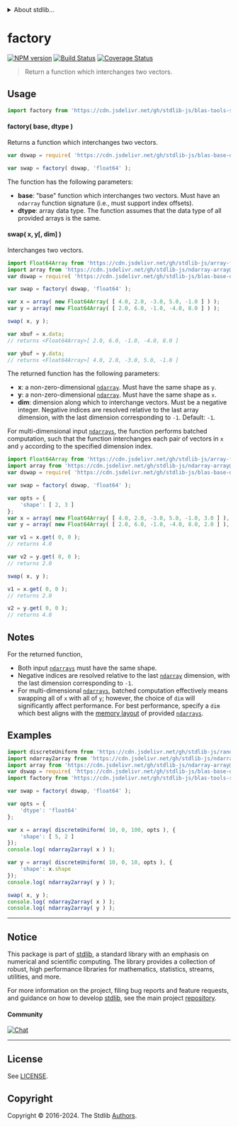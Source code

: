 <!--

@license Apache-2.0

Copyright (c) 2024 The Stdlib Authors.

Licensed under the Apache License, Version 2.0 (the "License");
you may not use this file except in compliance with the License.
You may obtain a copy of the License at

   http://www.apache.org/licenses/LICENSE-2.0

Unless required by applicable law or agreed to in writing, software
distributed under the License is distributed on an "AS IS" BASIS,
WITHOUT WARRANTIES OR CONDITIONS OF ANY KIND, either express or implied.
See the License for the specific language governing permissions and
limitations under the License.

-->


<details>
  <summary>
    About stdlib...
  </summary>
  <p>We believe in a future in which the web is a preferred environment for numerical computation. To help realize this future, we've built stdlib. stdlib is a standard library, with an emphasis on numerical and scientific computation, written in JavaScript (and C) for execution in browsers and in Node.js.</p>
  <p>The library is fully decomposable, being architected in such a way that you can swap out and mix and match APIs and functionality to cater to your exact preferences and use cases.</p>
  <p>When you use stdlib, you can be absolutely certain that you are using the most thorough, rigorous, well-written, studied, documented, tested, measured, and high-quality code out there.</p>
  <p>To join us in bringing numerical computing to the web, get started by checking us out on <a href="https://github.com/stdlib-js/stdlib">GitHub</a>, and please consider <a href="https://opencollective.com/stdlib">financially supporting stdlib</a>. We greatly appreciate your continued support!</p>
</details>

# factory

[![NPM version][npm-image]][npm-url] [![Build Status][test-image]][test-url] [![Coverage Status][coverage-image]][coverage-url] <!-- [![dependencies][dependencies-image]][dependencies-url] -->

> Return a function which interchanges two vectors.

<section class="intro">

</section>

<!-- /.intro -->



<section class="usage">

## Usage

```javascript
import factory from 'https://cdn.jsdelivr.net/gh/stdlib-js/blas-tools-swap-factory@deno/mod.js';
```

#### factory( base, dtype )

Returns a function which interchanges two vectors.

```javascript
var dswap = require( 'https://cdn.jsdelivr.net/gh/stdlib-js/blas-base-dswap' ).ndarray;

var swap = factory( dswap, 'float64' );
```

The function has the following parameters:

-   **base**: "base" function which interchanges two vectors. Must have an `ndarray` function signature (i.e., must support index offsets).
-   **dtype**: array data type. The function assumes that the data type of all provided arrays is the same.

#### swap( x, y\[, dim] )

Interchanges two vectors.

```javascript
import Float64Array from 'https://cdn.jsdelivr.net/gh/stdlib-js/array-float64@deno/mod.js';
import array from 'https://cdn.jsdelivr.net/gh/stdlib-js/ndarray-array@deno/mod.js';
var dswap = require( 'https://cdn.jsdelivr.net/gh/stdlib-js/blas-base-dswap' ).ndarray;

var swap = factory( dswap, 'float64' );

var x = array( new Float64Array( [ 4.0, 2.0, -3.0, 5.0, -1.0 ] ) );
var y = array( new Float64Array( [ 2.0, 6.0, -1.0, -4.0, 8.0 ] ) );

swap( x, y );

var xbuf = x.data;
// returns <Float64Array>[ 2.0, 6.0, -1.0, -4.0, 8.0 ]

var ybuf = y.data;
// returns <Float64Array>[ 4.0, 2.0, -3.0, 5.0, -1.0 ]
```

The returned function has the following parameters:

-   **x**: a non-zero-dimensional [`ndarray`][@stdlib/ndarray/ctor]. Must have the same shape as `y`.
-   **y**: a non-zero-dimensional [`ndarray`][@stdlib/ndarray/ctor]. Must have the same shape as `x`.
-   **dim**: dimension along which to interchange vectors. Must be a negative integer. Negative indices are resolved relative to the last array dimension, with the last dimension corresponding to `-1`. Default: `-1`.

For multi-dimensional input [`ndarrays`][@stdlib/ndarray/ctor], the function performs batched computation, such that the function interchanges each pair of vectors in `x` and `y` according to the specified dimension index.

```javascript
import Float64Array from 'https://cdn.jsdelivr.net/gh/stdlib-js/array-float64@deno/mod.js';
import array from 'https://cdn.jsdelivr.net/gh/stdlib-js/ndarray-array@deno/mod.js';
var dswap = require( 'https://cdn.jsdelivr.net/gh/stdlib-js/blas-base-dswap' ).ndarray;

var swap = factory( dswap, 'float64' );

var opts = {
    'shape': [ 2, 3 ]
};
var x = array( new Float64Array( [ 4.0, 2.0, -3.0, 5.0, -1.0, 3.0 ] ), opts );
var y = array( new Float64Array( [ 2.0, 6.0, -1.0, -4.0, 8.0, 2.0 ] ), opts );

var v1 = x.get( 0, 0 );
// returns 4.0

var v2 = y.get( 0, 0 );
// returns 2.0

swap( x, y );

v1 = x.get( 0, 0 );
// returns 2.0

v2 = y.get( 0, 0 );
// returns 4.0
```

</section>

<!-- /.usage -->

<section class="notes">

## Notes

For the returned function,

-   Both input [`ndarrays`][@stdlib/ndarray/ctor] must have the same shape.
-   Negative indices are resolved relative to the last [`ndarray`][@stdlib/ndarray/ctor] dimension, with the last dimension corresponding to `-1`.
-   For multi-dimensional [`ndarrays`][@stdlib/ndarray/ctor], batched computation effectively means swapping all of `x` with all of `y`; however, the choice of `dim` will significantly affect performance. For best performance, specify a `dim` which best aligns with the [memory layout][@stdlib/ndarray/orders] of provided [`ndarrays`][@stdlib/ndarray/ctor].

</section>

<!-- /.notes -->

<section class="examples">

## Examples

<!-- eslint no-undef: "error" -->

```javascript
import discreteUniform from 'https://cdn.jsdelivr.net/gh/stdlib-js/random-array-discrete-uniform@deno/mod.js';
import ndarray2array from 'https://cdn.jsdelivr.net/gh/stdlib-js/ndarray-to-array@deno/mod.js';
import array from 'https://cdn.jsdelivr.net/gh/stdlib-js/ndarray-array@deno/mod.js';
var dswap = require( 'https://cdn.jsdelivr.net/gh/stdlib-js/blas-base-dswap' ).ndarray;
import factory from 'https://cdn.jsdelivr.net/gh/stdlib-js/blas-tools-swap-factory@deno/mod.js';

var swap = factory( dswap, 'float64' );

var opts = {
    'dtype': 'float64'
};

var x = array( discreteUniform( 10, 0, 100, opts ), {
    'shape': [ 5, 2 ]
});
console.log( ndarray2array( x ) );

var y = array( discreteUniform( 10, 0, 10, opts ), {
    'shape': x.shape
});
console.log( ndarray2array( y ) );

swap( x, y );
console.log( ndarray2array( x ) );
console.log( ndarray2array( y ) );
```

</section>

<!-- /.examples -->

<!-- Section for related `stdlib` packages. Do not manually edit this section, as it is automatically populated. -->

<section class="related">

</section>

<!-- /.related -->

<!-- Section for all links. Make sure to keep an empty line after the `section` element and another before the `/section` close. -->


<section class="main-repo" >

* * *

## Notice

This package is part of [stdlib][stdlib], a standard library with an emphasis on numerical and scientific computing. The library provides a collection of robust, high performance libraries for mathematics, statistics, streams, utilities, and more.

For more information on the project, filing bug reports and feature requests, and guidance on how to develop [stdlib][stdlib], see the main project [repository][stdlib].

#### Community

[![Chat][chat-image]][chat-url]

---

## License

See [LICENSE][stdlib-license].


## Copyright

Copyright &copy; 2016-2024. The Stdlib [Authors][stdlib-authors].

</section>

<!-- /.stdlib -->

<!-- Section for all links. Make sure to keep an empty line after the `section` element and another before the `/section` close. -->

<section class="links">

[npm-image]: http://img.shields.io/npm/v/@stdlib/blas-tools-swap-factory.svg
[npm-url]: https://npmjs.org/package/@stdlib/blas-tools-swap-factory

[test-image]: https://github.com/stdlib-js/blas-tools-swap-factory/actions/workflows/test.yml/badge.svg?branch=main
[test-url]: https://github.com/stdlib-js/blas-tools-swap-factory/actions/workflows/test.yml?query=branch:main

[coverage-image]: https://img.shields.io/codecov/c/github/stdlib-js/blas-tools-swap-factory/main.svg
[coverage-url]: https://codecov.io/github/stdlib-js/blas-tools-swap-factory?branch=main

<!--

[dependencies-image]: https://img.shields.io/david/stdlib-js/blas-tools-swap-factory.svg
[dependencies-url]: https://david-dm.org/stdlib-js/blas-tools-swap-factory/main

-->

[chat-image]: https://img.shields.io/gitter/room/stdlib-js/stdlib.svg
[chat-url]: https://app.gitter.im/#/room/#stdlib-js_stdlib:gitter.im

[stdlib]: https://github.com/stdlib-js/stdlib

[stdlib-authors]: https://github.com/stdlib-js/stdlib/graphs/contributors

[umd]: https://github.com/umdjs/umd
[es-module]: https://developer.mozilla.org/en-US/docs/Web/JavaScript/Guide/Modules

[deno-url]: https://github.com/stdlib-js/blas-tools-swap-factory/tree/deno
[deno-readme]: https://github.com/stdlib-js/blas-tools-swap-factory/blob/deno/README.md
[umd-url]: https://github.com/stdlib-js/blas-tools-swap-factory/tree/umd
[umd-readme]: https://github.com/stdlib-js/blas-tools-swap-factory/blob/umd/README.md
[esm-url]: https://github.com/stdlib-js/blas-tools-swap-factory/tree/esm
[esm-readme]: https://github.com/stdlib-js/blas-tools-swap-factory/blob/esm/README.md
[branches-url]: https://github.com/stdlib-js/blas-tools-swap-factory/blob/main/branches.md

[stdlib-license]: https://raw.githubusercontent.com/stdlib-js/blas-tools-swap-factory/main/LICENSE

[@stdlib/ndarray/ctor]: https://github.com/stdlib-js/ndarray-ctor/tree/deno

[@stdlib/ndarray/orders]: https://github.com/stdlib-js/ndarray-orders/tree/deno

</section>

<!-- /.links -->

